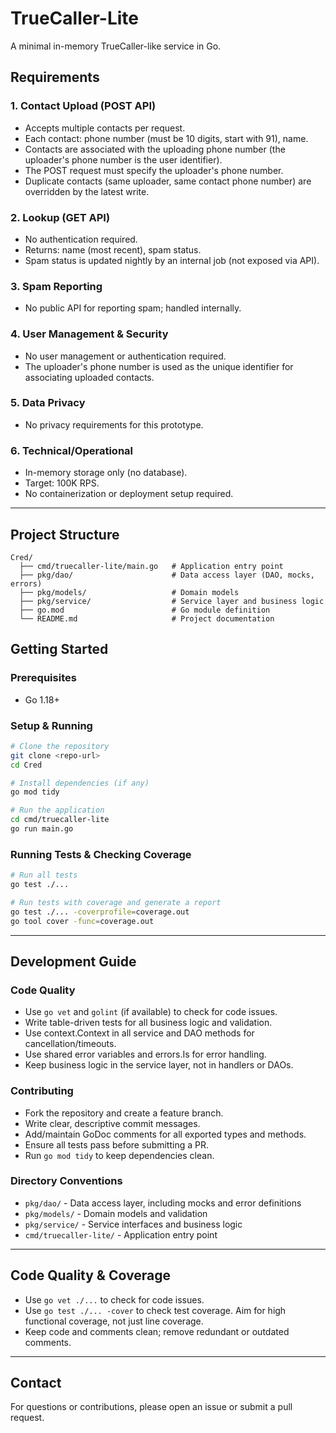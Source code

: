# TrueCaller-Lite

A minimal in-memory TrueCaller-like service in Go.

## Requirements

### 1. Contact Upload (POST API)
- Accepts multiple contacts per request.
- Each contact: phone number (must be 10 digits, start with 91), name.
- Contacts are associated with the uploading phone number (the uploader's phone number is the user identifier).
- The POST request must specify the uploader's phone number.
- Duplicate contacts (same uploader, same contact phone number) are overridden by the latest write.

### 2. Lookup (GET API)
- No authentication required.
- Returns: name (most recent), spam status.
- Spam status is updated nightly by an internal job (not exposed via API).

### 3. Spam Reporting
- No public API for reporting spam; handled internally.

### 4. User Management & Security
- No user management or authentication required.
- The uploader's phone number is used as the unique identifier for associating uploaded contacts.

### 5. Data Privacy
- No privacy requirements for this prototype.

### 6. Technical/Operational
- In-memory storage only (no database).
- Target: 100K RPS.
- No containerization or deployment setup required.

---

## Project Structure

```
Cred/
  ├── cmd/truecaller-lite/main.go   # Application entry point
  ├── pkg/dao/                      # Data access layer (DAO, mocks, errors)
  ├── pkg/models/                   # Domain models
  ├── pkg/service/                  # Service layer and business logic
  ├── go.mod                        # Go module definition
  └── README.md                     # Project documentation
```

## Getting Started

### Prerequisites
- Go 1.18+

### Setup & Running
```sh
# Clone the repository
git clone <repo-url>
cd Cred

# Install dependencies (if any)
go mod tidy

# Run the application
cd cmd/truecaller-lite
go run main.go
```

### Running Tests & Checking Coverage
```sh
# Run all tests
go test ./...

# Run tests with coverage and generate a report
go test ./... -coverprofile=coverage.out
go tool cover -func=coverage.out
```

---

## Development Guide

### Code Quality
- Use `go vet` and `golint` (if available) to check for code issues.
- Write table-driven tests for all business logic and validation.
- Use context.Context in all service and DAO methods for cancellation/timeouts.
- Use shared error variables and errors.Is for error handling.
- Keep business logic in the service layer, not in handlers or DAOs.

### Contributing
- Fork the repository and create a feature branch.
- Write clear, descriptive commit messages.
- Add/maintain GoDoc comments for all exported types and methods.
- Ensure all tests pass before submitting a PR.
- Run `go mod tidy` to keep dependencies clean.

### Directory Conventions
- `pkg/dao/` - Data access layer, including mocks and error definitions
- `pkg/models/` - Domain models and validation
- `pkg/service/` - Service interfaces and business logic
- `cmd/truecaller-lite/` - Application entry point

---

## Code Quality & Coverage
- Use `go vet ./...` to check for code issues.
- Use `go test ./... -cover` to check test coverage. Aim for high functional coverage, not just line coverage.
- Keep code and comments clean; remove redundant or outdated comments.

---

## Contact
For questions or contributions, please open an issue or submit a pull request.
